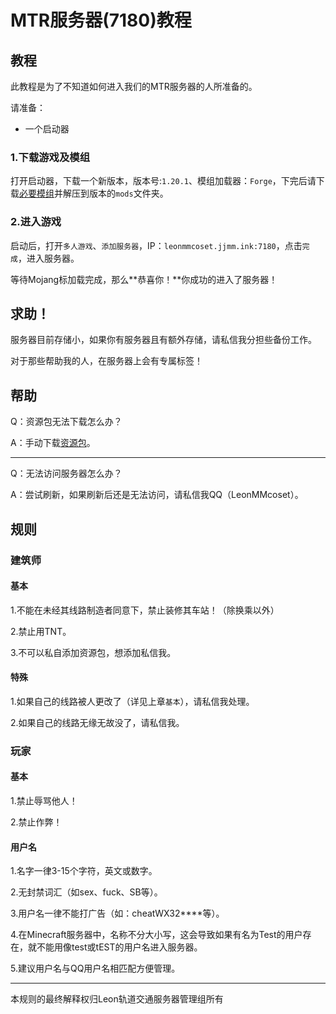 # MTR服务器(7180)教程
## 教程
此教程是为了不知道如何进入我们的MTR服务器的人所准备的。

请准备：

- 一个启动器

### 1.下载游戏及模组
打开启动器，下载一个新版本，版本号:`1.20.1`、模组加载器：`Forge`，下完后请下载[必要模组](https://modserverresorcepack.netlify.app/mod.zip)并解压到版本的`mods`文件夹。
### 2.进入游戏
启动后，打开`多人游戏`、`添加服务器`，IP：`leonmmcoset.jjmm.ink:7180`，点击`完成`，进入服务器。

等待Mojang标加载完成，那么**恭喜你！**你成功的进入了服务器！

## 求助！
服务器目前存储小，如果你有服务器且有额外存储，请私信我分担些备份工作。

对于那些帮助我的人，在服务器上会有专属标签！

## 帮助
Q：资源包无法下载怎么办？

A：手动下载[资源包](https://modserverresorcepack.netlify.app/gbt.zip)。

---

Q：无法访问服务器怎么办？

A：尝试刷新，如果刷新后还是无法访问，请私信我QQ（LeonMMcoset）。

## 规则
### 建筑师
#### 基本
1.不能在未经其线路制造者同意下，禁止装修其车站！（除换乘以外）

2.禁止用TNT。

3.不可以私自添加资源包，想添加私信我。

#### 特殊
1.如果自己的线路被人更改了（详见上章`基本`），请私信我处理。

2.如果自己的线路无缘无故没了，请私信我。

### 玩家
#### 基本
1.禁止辱骂他人！

2.禁止作弊！

#### 用户名
1.名字一律3-15个字符，英文或数字。

2.无封禁词汇（如sex、fuck、SB等）。

3.用户名一律不能打广告（如：cheatWX32****等）。

4.在Minecraft服务器中，名称不分大小写，这会导致如果有名为Test的用户存在，就不能用像test或tEST的用户名进入服务器。

5.建议用户名与QQ用户名相匹配方便管理。

---

本规则的最终解释权归Leon轨道交通服务器管理组所有